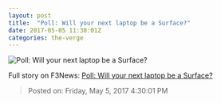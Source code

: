 ```yaml
---
layout: post
title:  "Poll: Will your next laptop be a Surface?"
date: 2017-05-05 11:30:01Z
categories: the-verge
---
```


![Poll: Will your next laptop be a Surface?](https://cdn0.vox-cdn.com/thumbor/uqxUkxPkFMtB9Hcoho3bqP_uD1E=/0x101:1080x709/1600x900/cdn0.vox-cdn.com/uploads/chorus_image/image/54635099/MSSurface_Profile_0561_V2_RGB.1493969472.png)




Full story on F3News: [Poll: Will your next laptop be a Surface?](http://www.f3nws.com/n/KDGEnG)

> Posted on: Friday, May 5, 2017 4:30:01 PM
